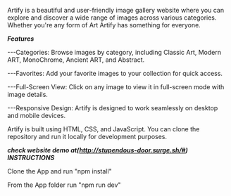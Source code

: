 Artify is a beautiful and user-friendly image gallery website where you can explore and discover a wide range of images across various categories. Whether you're any form of Art Artify has something for everyone.

**_Features_**

---Categories: Browse images by category, including Classic Art, Modern ART, MonoChrome, Ancient ART, and Abstract.

---Favorites: Add your favorite images to your collection for quick access.

---Full-Screen View: Click on any image to view it in full-screen mode with image details.

---Responsive Design: Artify is designed to work seamlessly on desktop and mobile devices.

Artify is built using HTML, CSS, and JavaScript. You can clone the repository and run it locally for development purposes.

**_check website demo at(http://stupendous-door.surge.sh/#)_**
**_INSTRUCTIONS_**

Clone the App and run "npm install"

From the App folder run "npm run dev"
